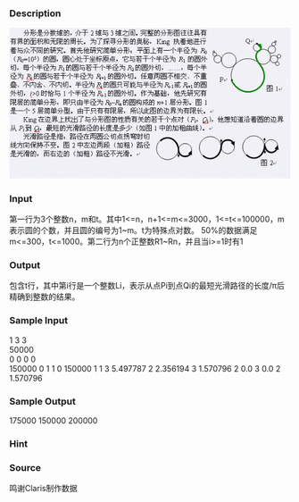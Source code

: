 
### Description
![](/JudgeOnline/images/1204_1.jpg)
### Input
第一行为3个整数n，m和t。其中1<=n，n+1<=m<=3000，1<=t<=100000，m表示圆的个数，并且圆的编号为1~m。t为特殊点对数。 50%的数据满足m<=300，t<=1000。第二行为n个正整数R1~Rn，并且当i>=1时有1
### Output
包含t行，其中第i行是一个整数Li，表示从点Pi到点Qi的最短光滑路径的长度/π后精确到整数的结果。
### Sample Input
1 3 3                          
50000                         
0 0 0 0                       
150000 0 1 1
0 150000 1 1
3 5.497787 	  2 2.356194
3 1.570796 	  2 0.0
3 0.0         2 1.570796

### Sample Output
175000
150000
200000
### Hint

### Source
鸣谢Claris制作数据